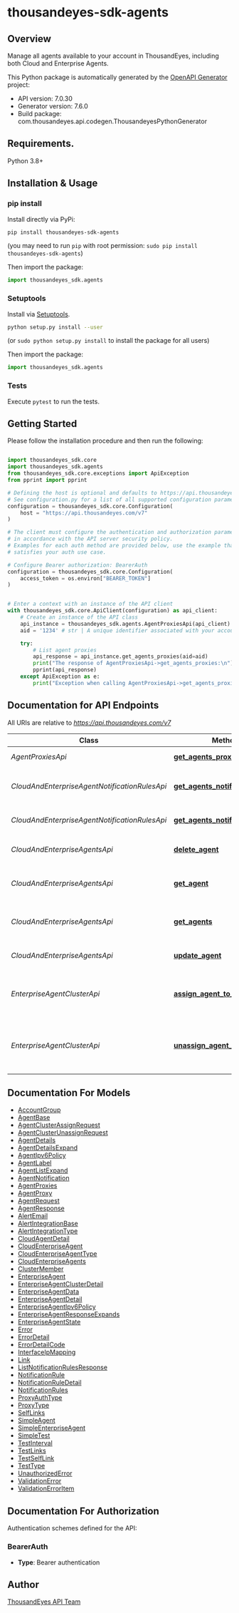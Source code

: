 # thousandeyes-sdk-agents

## Overview
Manage all agents available to your account in ThousandEyes, including both Cloud and Enterprise Agents.

This Python package is automatically generated by the [OpenAPI Generator](https://openapi-generator.tech) project:

- API version: 7.0.30
- Generator version: 7.6.0
- Build package: com.thousandeyes.api.codegen.ThousandeyesPythonGenerator

## Requirements.

Python 3.8+

## Installation & Usage
### pip install

Install directly via PyPi:

```sh
pip install thousandeyes-sdk-agents
```
(you may need to run `pip` with root permission: `sudo pip install thousandeyes-sdk-agents`)

Then import the package:
```python
import thousandeyes_sdk.agents
```

### Setuptools

Install via [Setuptools](http://pypi.python.org/pypi/setuptools).

```sh
python setup.py install --user
```
(or `sudo python setup.py install` to install the package for all users)

Then import the package:
```python
import thousandeyes_sdk.agents
```

### Tests

Execute `pytest` to run the tests.

## Getting Started

Please follow the installation procedure and then run the following:

```python

import thousandeyes_sdk.core
import thousandeyes_sdk.agents
from thousandeyes_sdk.core.exceptions import ApiException
from pprint import pprint

# Defining the host is optional and defaults to https://api.thousandeyes.com/v7
# See configuration.py for a list of all supported configuration parameters.
configuration = thousandeyes_sdk.core.Configuration(
    host = "https://api.thousandeyes.com/v7"
)

# The client must configure the authentication and authorization parameters
# in accordance with the API server security policy.
# Examples for each auth method are provided below, use the example that
# satisfies your auth use case.

# Configure Bearer authorization: BearerAuth
configuration = thousandeyes_sdk.core.Configuration(
    access_token = os.environ["BEARER_TOKEN"]
)


# Enter a context with an instance of the API client
with thousandeyes_sdk.core.ApiClient(configuration) as api_client:
    # Create an instance of the API class
    api_instance = thousandeyes_sdk.agents.AgentProxiesApi(api_client)
    aid = '1234' # str | A unique identifier associated with your account group. You can retrieve your `AccountGroupId` from the `/account-groups` endpoint. Note that you must be assigned to the target account group. Specifying this parameter without being assigned to the target account group will result in an error response. (optional)

    try:
        # List agent proxies
        api_response = api_instance.get_agents_proxies(aid=aid)
        print("The response of AgentProxiesApi->get_agents_proxies:\n")
        pprint(api_response)
    except ApiException as e:
        print("Exception when calling AgentProxiesApi->get_agents_proxies: %s\n" % e)

```

## Documentation for API Endpoints

All URIs are relative to *https://api.thousandeyes.com/v7*

Class | Method | HTTP request | Description
------------ | ------------- | ------------- | -------------
*AgentProxiesApi* | [**get_agents_proxies**](https://github.com/thousandeyes/thousandeyes-sdk-python//tree/main/thousandeyes-sdk-agents/docs/AgentProxiesApi.md#get_agents_proxies) | **GET** /agents/proxies | List agent proxies
*CloudAndEnterpriseAgentNotificationRulesApi* | [**get_agents_notification_rule**](https://github.com/thousandeyes/thousandeyes-sdk-python//tree/main/thousandeyes-sdk-agents/docs/CloudAndEnterpriseAgentNotificationRulesApi.md#get_agents_notification_rule) | **GET** /agents/notification-rules/{notificationRuleId} | Retrieve agent notification rule
*CloudAndEnterpriseAgentNotificationRulesApi* | [**get_agents_notification_rules**](https://github.com/thousandeyes/thousandeyes-sdk-python//tree/main/thousandeyes-sdk-agents/docs/CloudAndEnterpriseAgentNotificationRulesApi.md#get_agents_notification_rules) | **GET** /agents/notification-rules | List agent notification rules
*CloudAndEnterpriseAgentsApi* | [**delete_agent**](https://github.com/thousandeyes/thousandeyes-sdk-python//tree/main/thousandeyes-sdk-agents/docs/CloudAndEnterpriseAgentsApi.md#delete_agent) | **DELETE** /agents/{agentId} | Delete Enterprise Agent
*CloudAndEnterpriseAgentsApi* | [**get_agent**](https://github.com/thousandeyes/thousandeyes-sdk-python//tree/main/thousandeyes-sdk-agents/docs/CloudAndEnterpriseAgentsApi.md#get_agent) | **GET** /agents/{agentId} | Retrieve Cloud and Enterprise Agent
*CloudAndEnterpriseAgentsApi* | [**get_agents**](https://github.com/thousandeyes/thousandeyes-sdk-python//tree/main/thousandeyes-sdk-agents/docs/CloudAndEnterpriseAgentsApi.md#get_agents) | **GET** /agents | List Cloud and Enterprise Agents
*CloudAndEnterpriseAgentsApi* | [**update_agent**](https://github.com/thousandeyes/thousandeyes-sdk-python//tree/main/thousandeyes-sdk-agents/docs/CloudAndEnterpriseAgentsApi.md#update_agent) | **PUT** /agents/{agentId} | Update Enterprise Agent
*EnterpriseAgentClusterApi* | [**assign_agent_to_cluster**](https://github.com/thousandeyes/thousandeyes-sdk-python//tree/main/thousandeyes-sdk-agents/docs/EnterpriseAgentClusterApi.md#assign_agent_to_cluster) | **POST** /agents/{agentId}/cluster/assign | Add member to Enterprise Agent cluster
*EnterpriseAgentClusterApi* | [**unassign_agent_from_cluster**](https://github.com/thousandeyes/thousandeyes-sdk-python//tree/main/thousandeyes-sdk-agents/docs/EnterpriseAgentClusterApi.md#unassign_agent_from_cluster) | **POST** /agents/{agentId}/cluster/unassign | Remove member from Enterprise Agent cluster


## Documentation For Models

 - [AccountGroup](https://github.com/thousandeyes/thousandeyes-sdk-python//tree/main/thousandeyes-sdk-agents/docs/AccountGroup.md)
 - [AgentBase](https://github.com/thousandeyes/thousandeyes-sdk-python//tree/main/thousandeyes-sdk-agents/docs/AgentBase.md)
 - [AgentClusterAssignRequest](https://github.com/thousandeyes/thousandeyes-sdk-python//tree/main/thousandeyes-sdk-agents/docs/AgentClusterAssignRequest.md)
 - [AgentClusterUnassignRequest](https://github.com/thousandeyes/thousandeyes-sdk-python//tree/main/thousandeyes-sdk-agents/docs/AgentClusterUnassignRequest.md)
 - [AgentDetails](https://github.com/thousandeyes/thousandeyes-sdk-python//tree/main/thousandeyes-sdk-agents/docs/AgentDetails.md)
 - [AgentDetailsExpand](https://github.com/thousandeyes/thousandeyes-sdk-python//tree/main/thousandeyes-sdk-agents/docs/AgentDetailsExpand.md)
 - [AgentIpv6Policy](https://github.com/thousandeyes/thousandeyes-sdk-python//tree/main/thousandeyes-sdk-agents/docs/AgentIpv6Policy.md)
 - [AgentLabel](https://github.com/thousandeyes/thousandeyes-sdk-python//tree/main/thousandeyes-sdk-agents/docs/AgentLabel.md)
 - [AgentListExpand](https://github.com/thousandeyes/thousandeyes-sdk-python//tree/main/thousandeyes-sdk-agents/docs/AgentListExpand.md)
 - [AgentNotification](https://github.com/thousandeyes/thousandeyes-sdk-python//tree/main/thousandeyes-sdk-agents/docs/AgentNotification.md)
 - [AgentProxies](https://github.com/thousandeyes/thousandeyes-sdk-python//tree/main/thousandeyes-sdk-agents/docs/AgentProxies.md)
 - [AgentProxy](https://github.com/thousandeyes/thousandeyes-sdk-python//tree/main/thousandeyes-sdk-agents/docs/AgentProxy.md)
 - [AgentRequest](https://github.com/thousandeyes/thousandeyes-sdk-python//tree/main/thousandeyes-sdk-agents/docs/AgentRequest.md)
 - [AgentResponse](https://github.com/thousandeyes/thousandeyes-sdk-python//tree/main/thousandeyes-sdk-agents/docs/AgentResponse.md)
 - [AlertEmail](https://github.com/thousandeyes/thousandeyes-sdk-python//tree/main/thousandeyes-sdk-agents/docs/AlertEmail.md)
 - [AlertIntegrationBase](https://github.com/thousandeyes/thousandeyes-sdk-python//tree/main/thousandeyes-sdk-agents/docs/AlertIntegrationBase.md)
 - [AlertIntegrationType](https://github.com/thousandeyes/thousandeyes-sdk-python//tree/main/thousandeyes-sdk-agents/docs/AlertIntegrationType.md)
 - [CloudAgentDetail](https://github.com/thousandeyes/thousandeyes-sdk-python//tree/main/thousandeyes-sdk-agents/docs/CloudAgentDetail.md)
 - [CloudEnterpriseAgent](https://github.com/thousandeyes/thousandeyes-sdk-python//tree/main/thousandeyes-sdk-agents/docs/CloudEnterpriseAgent.md)
 - [CloudEnterpriseAgentType](https://github.com/thousandeyes/thousandeyes-sdk-python//tree/main/thousandeyes-sdk-agents/docs/CloudEnterpriseAgentType.md)
 - [CloudEnterpriseAgents](https://github.com/thousandeyes/thousandeyes-sdk-python//tree/main/thousandeyes-sdk-agents/docs/CloudEnterpriseAgents.md)
 - [ClusterMember](https://github.com/thousandeyes/thousandeyes-sdk-python//tree/main/thousandeyes-sdk-agents/docs/ClusterMember.md)
 - [EnterpriseAgent](https://github.com/thousandeyes/thousandeyes-sdk-python//tree/main/thousandeyes-sdk-agents/docs/EnterpriseAgent.md)
 - [EnterpriseAgentClusterDetail](https://github.com/thousandeyes/thousandeyes-sdk-python//tree/main/thousandeyes-sdk-agents/docs/EnterpriseAgentClusterDetail.md)
 - [EnterpriseAgentData](https://github.com/thousandeyes/thousandeyes-sdk-python//tree/main/thousandeyes-sdk-agents/docs/EnterpriseAgentData.md)
 - [EnterpriseAgentDetail](https://github.com/thousandeyes/thousandeyes-sdk-python//tree/main/thousandeyes-sdk-agents/docs/EnterpriseAgentDetail.md)
 - [EnterpriseAgentIpv6Policy](https://github.com/thousandeyes/thousandeyes-sdk-python//tree/main/thousandeyes-sdk-agents/docs/EnterpriseAgentIpv6Policy.md)
 - [EnterpriseAgentResponseExpands](https://github.com/thousandeyes/thousandeyes-sdk-python//tree/main/thousandeyes-sdk-agents/docs/EnterpriseAgentResponseExpands.md)
 - [EnterpriseAgentState](https://github.com/thousandeyes/thousandeyes-sdk-python//tree/main/thousandeyes-sdk-agents/docs/EnterpriseAgentState.md)
 - [Error](https://github.com/thousandeyes/thousandeyes-sdk-python//tree/main/thousandeyes-sdk-agents/docs/Error.md)
 - [ErrorDetail](https://github.com/thousandeyes/thousandeyes-sdk-python//tree/main/thousandeyes-sdk-agents/docs/ErrorDetail.md)
 - [ErrorDetailCode](https://github.com/thousandeyes/thousandeyes-sdk-python//tree/main/thousandeyes-sdk-agents/docs/ErrorDetailCode.md)
 - [InterfaceIpMapping](https://github.com/thousandeyes/thousandeyes-sdk-python//tree/main/thousandeyes-sdk-agents/docs/InterfaceIpMapping.md)
 - [Link](https://github.com/thousandeyes/thousandeyes-sdk-python//tree/main/thousandeyes-sdk-agents/docs/Link.md)
 - [ListNotificationRulesResponse](https://github.com/thousandeyes/thousandeyes-sdk-python//tree/main/thousandeyes-sdk-agents/docs/ListNotificationRulesResponse.md)
 - [NotificationRule](https://github.com/thousandeyes/thousandeyes-sdk-python//tree/main/thousandeyes-sdk-agents/docs/NotificationRule.md)
 - [NotificationRuleDetail](https://github.com/thousandeyes/thousandeyes-sdk-python//tree/main/thousandeyes-sdk-agents/docs/NotificationRuleDetail.md)
 - [NotificationRules](https://github.com/thousandeyes/thousandeyes-sdk-python//tree/main/thousandeyes-sdk-agents/docs/NotificationRules.md)
 - [ProxyAuthType](https://github.com/thousandeyes/thousandeyes-sdk-python//tree/main/thousandeyes-sdk-agents/docs/ProxyAuthType.md)
 - [ProxyType](https://github.com/thousandeyes/thousandeyes-sdk-python//tree/main/thousandeyes-sdk-agents/docs/ProxyType.md)
 - [SelfLinks](https://github.com/thousandeyes/thousandeyes-sdk-python//tree/main/thousandeyes-sdk-agents/docs/SelfLinks.md)
 - [SimpleAgent](https://github.com/thousandeyes/thousandeyes-sdk-python//tree/main/thousandeyes-sdk-agents/docs/SimpleAgent.md)
 - [SimpleEnterpriseAgent](https://github.com/thousandeyes/thousandeyes-sdk-python//tree/main/thousandeyes-sdk-agents/docs/SimpleEnterpriseAgent.md)
 - [SimpleTest](https://github.com/thousandeyes/thousandeyes-sdk-python//tree/main/thousandeyes-sdk-agents/docs/SimpleTest.md)
 - [TestInterval](https://github.com/thousandeyes/thousandeyes-sdk-python//tree/main/thousandeyes-sdk-agents/docs/TestInterval.md)
 - [TestLinks](https://github.com/thousandeyes/thousandeyes-sdk-python//tree/main/thousandeyes-sdk-agents/docs/TestLinks.md)
 - [TestSelfLink](https://github.com/thousandeyes/thousandeyes-sdk-python//tree/main/thousandeyes-sdk-agents/docs/TestSelfLink.md)
 - [TestType](https://github.com/thousandeyes/thousandeyes-sdk-python//tree/main/thousandeyes-sdk-agents/docs/TestType.md)
 - [UnauthorizedError](https://github.com/thousandeyes/thousandeyes-sdk-python//tree/main/thousandeyes-sdk-agents/docs/UnauthorizedError.md)
 - [ValidationError](https://github.com/thousandeyes/thousandeyes-sdk-python//tree/main/thousandeyes-sdk-agents/docs/ValidationError.md)
 - [ValidationErrorItem](https://github.com/thousandeyes/thousandeyes-sdk-python//tree/main/thousandeyes-sdk-agents/docs/ValidationErrorItem.md)


<a id="documentation-for-authorization"></a>
## Documentation For Authorization


Authentication schemes defined for the API:
<a id="BearerAuth"></a>
### BearerAuth

- **Type**: Bearer authentication


## Author

<a href="mailto:api-team@thousandeyes.com">ThousandEyes API Team </a>



